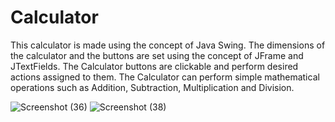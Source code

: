 # Calculator
This calculator is made using the concept of Java Swing. The dimensions of the calculator and the buttons are set using the concept of JFrame and JTextFields.
The Calculator buttons are clickable and perform desired actions assigned to them. The Calculator can perform simple mathematical operations such as Addition, Subtraction, Multiplication and Division.

![Screenshot (36)](https://github.com/AbhijeetR04/Calculator/assets/119820879/f554beef-f280-42c1-a628-ba7367434be4)
![Screenshot (38)](https://github.com/AbhijeetR04/Calculator/assets/119820879/0d409901-ffe0-4526-8361-118ada124972)

